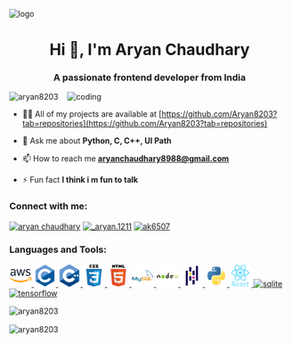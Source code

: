 ![logo](https://i0.wp.com/boingboing.net/wp-content/uploads/2015/01/infinity.jpg?fit=1200%2C675&ssl=1)
<h1 align="center">Hi 👋, I'm Aryan Chaudhary</h1>
<h3 align="center">A passionate frontend developer from India</h3>

<img align="right" alt="coding" width="400" src="https://media.tenor.com/s6eHxBGHvlIAAAAC/animation-cartoons.gif">

<p align="left"> <img src="https://komarev.com/ghpvc/?username=aryan8203&label=Profile%20views&color=0e75b6&style=flat" alt="aryan8203" /> </p>

- 👨‍💻 All of my projects are available at [https://github.com/Aryan8203?tab=repositories](https://github.com/Aryan8203?tab=repositories)

- 💬 Ask me about **Python, C, C++, UI Path**

- 📫 How to reach me **aryanchaudhary8988@gmail.com**

- ⚡ Fun fact **I think i m fun to talk**

<h3 align="left">Connect with me:</h3>
<p align="left">
<a href="https://linkedin.com/in/aryan-chaudhary-b95138210/" target="blank"><img align="center" src="https://raw.githubusercontent.com/rahuldkjain/github-profile-readme-generator/master/src/images/icons/Social/linked-in-alt.svg" alt="aryan chaudhary" height="30" width="40" /></a>
<a href="https://instagram.com/_aryan.1211" target="blank"><img align="center" src="https://raw.githubusercontent.com/rahuldkjain/github-profile-readme-generator/master/src/images/icons/Social/instagram.svg" alt="_aryan.1211" height="30" width="40" /></a>
<a href="https://www.hackerrank.com/ak6507" target="blank"><img align="center" src="https://raw.githubusercontent.com/rahuldkjain/github-profile-readme-generator/master/src/images/icons/Social/hackerrank.svg" alt="ak6507" height="30" width="40" /></a>
</p>

<h3 align="left">Languages and Tools:</h3>
<p align="left"> <a href="https://aws.amazon.com" target="_blank" rel="noreferrer"> <img src="https://raw.githubusercontent.com/devicons/devicon/master/icons/amazonwebservices/amazonwebservices-original-wordmark.svg" alt="aws" width="40" height="40"/> </a> <a href="https://www.cprogramming.com/" target="_blank" rel="noreferrer"> <img src="https://raw.githubusercontent.com/devicons/devicon/master/icons/c/c-original.svg" alt="c" width="40" height="40"/> </a> <a href="https://www.w3schools.com/cpp/" target="_blank" rel="noreferrer"> <img src="https://raw.githubusercontent.com/devicons/devicon/master/icons/cplusplus/cplusplus-original.svg" alt="cplusplus" width="40" height="40"/> </a> <a href="https://www.w3schools.com/css/" target="_blank" rel="noreferrer"> <img src="https://raw.githubusercontent.com/devicons/devicon/master/icons/css3/css3-original-wordmark.svg" alt="css3" width="40" height="40"/> </a> <a href="https://www.w3.org/html/" target="_blank" rel="noreferrer"> <img src="https://raw.githubusercontent.com/devicons/devicon/master/icons/html5/html5-original-wordmark.svg" alt="html5" width="40" height="40"/> </a> <a href="https://www.mysql.com/" target="_blank" rel="noreferrer"> <img src="https://raw.githubusercontent.com/devicons/devicon/master/icons/mysql/mysql-original-wordmark.svg" alt="mysql" width="40" height="40"/> </a> <a href="https://nodejs.org" target="_blank" rel="noreferrer"> <img src="https://raw.githubusercontent.com/devicons/devicon/master/icons/nodejs/nodejs-original-wordmark.svg" alt="nodejs" width="40" height="40"/> </a> <a href="https://pandas.pydata.org/" target="_blank" rel="noreferrer"> <img src="https://raw.githubusercontent.com/devicons/devicon/2ae2a900d2f041da66e950e4d48052658d850630/icons/pandas/pandas-original.svg" alt="pandas" width="40" height="40"/> </a> <a href="https://www.python.org" target="_blank" rel="noreferrer"> <img src="https://raw.githubusercontent.com/devicons/devicon/master/icons/python/python-original.svg" alt="python" width="40" height="40"/> </a> <a href="https://reactjs.org/" target="_blank" rel="noreferrer"> <img src="https://raw.githubusercontent.com/devicons/devicon/master/icons/react/react-original-wordmark.svg" alt="react" width="40" height="40"/> </a> <a href="https://www.sqlite.org/" target="_blank" rel="noreferrer"> <img src="https://www.vectorlogo.zone/logos/sqlite/sqlite-icon.svg" alt="sqlite" width="40" height="40"/> </a> <a href="https://www.tensorflow.org" target="_blank" rel="noreferrer"> <img src="https://www.vectorlogo.zone/logos/tensorflow/tensorflow-icon.svg" alt="tensorflow" width="40" height="40"/> </a> </p>

<p><img align="center" src="https://github-readme-stats.vercel.app/api/top-langs?username=aryan8203&show_icons=true&locale=en&layout=compact" alt="aryan8203" /></p>

<p><img align="center" src="https://github-readme-streak-stats.herokuapp.com/?user=aryan8203&" alt="aryan8203" /></p>
